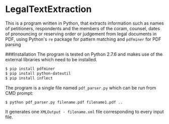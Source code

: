 # LegalTextExtraction

This is a program written in Python, that extracts information such as names of petitioners, respondents and the members of the coram, counsel, dates of pronouncing or reserving order or judgement from legal documents in PDF, using Python's ```re``` package for pattern matching and ```pdfminer``` for PDF parsing


###Installation
The program is tested on Python 2.7.6 and makes use of the external libraries which need to be installed.
```sh
$ pip install pdfminer
$ pip install python-dateutil
$ pip install inflect
```
The program is a single file named ```pdf_parser.py``` which can be run from CMD prompt:
```sh
$ python pdf_parser.py filename.pdf filename1.pdf ..
```
It generates one ```XMLOutput - filename.xml``` file corresponding to every input file.

 


